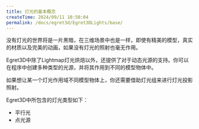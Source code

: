 ```yaml
---
title: 灯光的基本概念
createTime: 2024/09/11 10:50:04
permalink: /docs/egret3d/Egret3DLights/base/
---
```


没有灯光的世界将是一片黑暗，在三维场景中也是一样，即使有精美的模型，真实的材质以及完美的动画，如果没有灯光的照射也毫无作用。

Egret3D中除了Lightmap灯光烘焙以外，还提供了对于动态光源的支持。你可以在程序中创建多种类型的光源，并将其作用到不同的模型物体中。

如果想让某一个灯光作用域不同模型物体上，你还需要借助灯光组来进行灯光投影照射。

Egret3D中所包含的灯光类型如下：

- 平行光
- 点光源


